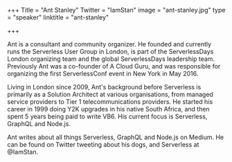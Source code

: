 +++
Title = "Ant Stanley"
Twitter = "IamStan"
image = "ant-stanley.jpg"
type = "speaker"
linktitle = "ant-stanley"

+++

Ant is a consultant and community organizer. He founded and currently runs the Serverless User Group in London, is part of the ServerlessDays London organizing team and the global ServerlessDays leadership team. Previously Ant was a co-founder of A Cloud Guru, and was responsible for organizing the first ServerlessConf event in New York in May 2016.

Living in London since 2009, Ant's background before Serverless is primarily as a Solution Architect at various organisations, from managed service providers to Tier 1 telecommunications providers. He started his career in 1999 doing Y2K upgrades in his native South Africa, and then spent 5 years being paid to write VB6. His current focus is Serverless, GraphQL and Node.js.

Ant writes about all things Serverless, GraphQL and Node.js on Medium. He can be found on Twitter tweeting about his dogs, and Serverless at @IamStan. 
